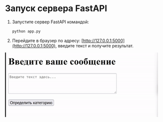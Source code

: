  

# Запуск сервера FastAPI

1. Запустите сервер FastAPI командой:

   ```bash
   python app.py
   ```

2. Перейдите в браузер по адресу: [http://127.0.0.1:5000](http://127.0.0.1:5000), введите текст и получите результат.

![Пример работы приложения](assets/res.gif)
